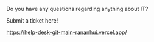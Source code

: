 Do you have any questions regarding anything about IT?

Submit a ticket here! 

https://help-desk-git-main-rananhui.vercel.app/